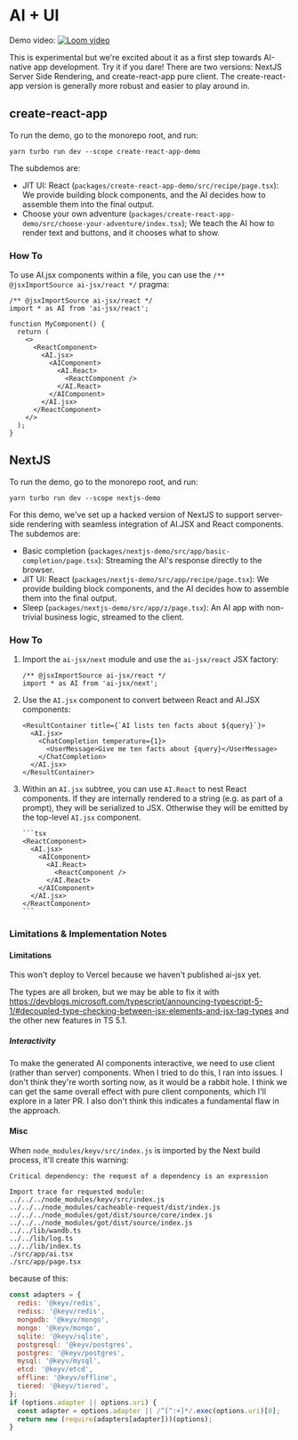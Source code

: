 # AI + UI

Demo video: [![Loom video](../../docs/loom.png)](https://www.loom.com/share/79ca3706839049a2beaf70f75950f86f)

This is experimental but we're excited about it as a first step towards AI-native app development. Try it if you dare! There are two versions: NextJS Server Side Rendering, and create-react-app pure client. The create-react-app version is generally more robust and easier to play around in.

## create-react-app

To run the demo, go to the monorepo root, and run:

```
yarn turbo run dev --scope create-react-app-demo
```

The subdemos are:

- JIT UI: React (`packages/create-react-app-demo/src/recipe/page.tsx`): We provide building block components, and the AI decides how to assemble them into the final output.
- Choose your own adventure (`packages/create-react-app-demo/src/choose-your-adventure/index.tsx`); We teach the AI how to render text and buttons, and it chooses what to show.

### How To

To use AI.jsx components within a file, you can use the `/** @jsxImportSource ai-jsx/react */` pragma:

```tsx
/** @jsxImportSource ai-jsx/react */
import * as AI from 'ai-jsx/react';

function MyComponent() {
  return (
    <>
      <ReactComponent>
        <AI.jsx>
          <AIComponent>
            <AI.React>
              <ReactComponent />
            </AI.React>
          </AIComponent>
        </AI.jsx>
      </ReactComponent>
    </>
  );
}
```

## NextJS

To run the demo, go to the monorepo root, and run:

```
yarn turbo run dev --scope nextjs-demo
```

For this demo, we've set up a hacked version of NextJS to support server-side rendering with seamless integration of AI.JSX and React components. The subdemos are:

- Basic completion (`packages/nextjs-demo/src/app/basic-completion/page.tsx`): Streaming the AI's response directly to the browser.
- JIT UI: React (`packages/nextjs-demo/src/app/recipe/page.tsx`): We provide building block components, and the AI decides how to assemble them into the final output.
- Sleep (`packages/nextjs-demo/src/app/z/page.tsx`): An AI app with non-trivial business logic, streamed to the client.

### How To

1.  Import the `ai-jsx/next` module and use the `ai-jsx/react` JSX factory:

    ```tsx
    /** @jsxImportSource ai-jsx/react */
    import * as AI from 'ai-jsx/next';
    ```

1.  Use the `AI.jsx` component to convert between React and AI.JSX components:

    ```tsx
    <ResultContainer title={`AI lists ten facts about ${query}`}>
      <AI.jsx>
        <ChatCompletion temperature={1}>
          <UserMessage>Give me ten facts about {query}</UserMessage>
        </ChatCompletion>
      </AI.jsx>
    </ResultContainer>
    ```

1.  Within an `AI.jsx` subtree, you can use `AI.React` to nest React components. If they are internally rendered to
    a string (e.g. as part of a prompt), they will be serialized to JSX. Otherwise they will be emitted by the top-level
    `AI.jsx` component.

        ```tsx
        <ReactComponent>
          <AI.jsx>
            <AIComponent>
              <AI.React>
                <ReactComponent />
              </AI.React>
            </AIComponent>
          </AI.jsx>
        </ReactComponent>
        ```

### Limitations & Implementation Notes

#### Limitations

This won't deploy to Vercel because we haven't published ai-jsx yet.

The types are all broken, but we may be able to fix it with https://devblogs.microsoft.com/typescript/announcing-typescript-5-1/#decoupled-type-checking-between-jsx-elements-and-jsx-tag-types and the other new features in TS 5.1.

##### Interactivity

To make the generated AI components interactive, we need to use client (rather than server) components. When I tried to do this, I ran into issues. I don't think they're worth sorting now, as it would be a rabbit hole. I think we can get the same overall effect with pure client components, which I'll explore in a later PR. I also don't think this indicates a fundamental flaw in the approach.

#### Misc

When `node_modules/keyv/src/index.js` is imported by the Next build process, it'll create this warning:

```
Critical dependency: the request of a dependency is an expression

Import trace for requested module:
../../../node_modules/keyv/src/index.js
../../../node_modules/cacheable-request/dist/index.js
../../../node_modules/got/dist/source/core/index.js
../../../node_modules/got/dist/source/index.js
../../lib/wandb.ts
../../lib/log.ts
../../lib/index.ts
./src/app/ai.tsx
./src/app/page.tsx
```

because of this:

```js
const adapters = {
  redis: '@keyv/redis',
  rediss: '@keyv/redis',
  mongodb: '@keyv/mongo',
  mongo: '@keyv/mongo',
  sqlite: '@keyv/sqlite',
  postgresql: '@keyv/postgres',
  postgres: '@keyv/postgres',
  mysql: '@keyv/mysql',
  etcd: '@keyv/etcd',
  offline: '@keyv/offline',
  tiered: '@keyv/tiered',
};
if (options.adapter || options.uri) {
  const adapter = options.adapter || /^[^:+]*/.exec(options.uri)[0];
  return new (require(adapters[adapter]))(options);
}
```
